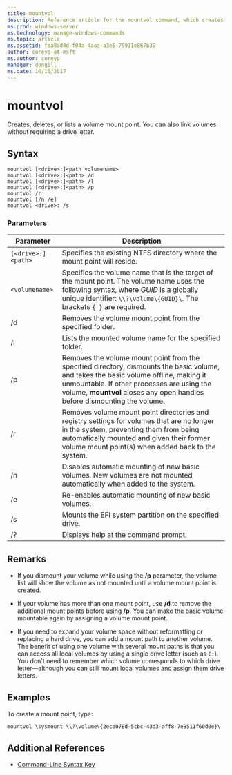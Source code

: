 ```yaml
---
title: mountvol
description: Reference article for the mountvol command, which creates, deletes, or lists a volume mount point.
ms.prod: windows-server
ms.technology: manage-windows-commands
ms.topic: article
ms.assetid: fea8ad4d-f04a-4aaa-a3e5-75931e867b39
author: coreyp-at-msft
ms.author: coreyp
manager: dongill
ms.date: 10/16/2017
---
```


# mountvol

Creates, deletes, or lists a volume mount point. You can also link volumes without requiring a drive letter.

## Syntax

```
mountvol [<drive>:]<path volumename>
mountvol [<drive>:]<path> /d
mountvol [<drive>:]<path> /l
mountvol [<drive>:]<path> /p
mountvol /r
mountvol [/n|/e]
mountvol <drive>: /s
```

### Parameters

| Parameter | Description |
| --------- | ----------- |
| `[<drive>:]<path>` | Specifies the existing NTFS directory where the mount point will reside. |
| `<volumename>` | Specifies the volume name that is the target of the mount point. The volume name uses the following syntax, where *GUID* is a globally unique identifier: `\\?\volume\{GUID}\`. The brackets `{ }` are required. |
| /d | Removes the volume mount point from the specified folder. |
| /l | Lists the mounted volume name for the specified folder. |
| /p | Removes the volume mount point from the specified directory, dismounts the basic volume, and takes the basic volume offline, making it unmountable. If other processes are using the volume, **mountvol** closes any open handles before dismounting the volume. |
| /r | Removes volume mount point directories and registry settings for volumes that are no longer in the system, preventing them from being automatically mounted and given their former volume mount point(s) when added back to the system. |
| /n | Disables automatic mounting of new basic volumes. New volumes are not mounted automatically when added to the system. |
| /e | Re-enables automatic mounting of new basic volumes. |
| /s | Mounts the EFI system partition on the specified drive. |
| /? | Displays help at the command prompt. |

## Remarks

- If you dismount your volume while using the **/p** parameter, the volume list will show the volume as not mounted until a volume mount point is created.

- If your volume has more than one mount point, use **/d** to remove the additional mount points before using **/p**. You can make the basic volume mountable again by assigning a volume mount point.

- If you need to expand your volume space without reformatting or replacing a hard drive, you can add a mount path to another volume. The benefit of using one volume with several mount paths is that you can access all local volumes by using a single drive letter (such as `C:`). You don't need to remember which volume corresponds to which drive letter—although you can still mount local volumes and assign them drive letters.

## Examples

To create a mount point, type:

```
mountvol \sysmount \\?\volume\{2eca078d-5cbc-43d3-aff8-7e8511f60d0e}\
```

## Additional References

- [Command-Line Syntax Key](command-line-syntax-key.md)
